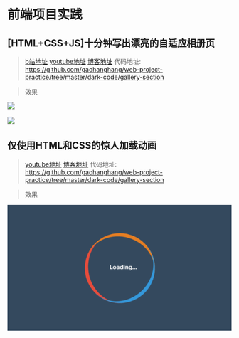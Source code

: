 # 前端项目实践

## [HTML+CSS+JS]十分钟写出漂亮的自适应相册页

> [b站地址](https://www.bilibili.com/video/av47766149)
> [youtube地址](https://www.youtube.com/watch?v=mkqRpPdnggw)
> [博客地址](https://darkcode1.blogspot.com/2019/03/responsive-gallery-section-using-html.htmlhttps://darkcode1.blogspot.com/2019/03/responsive-gallery-section-using-html.html)
> 代码地址: https://github.com/gaohanghang/web-project-practice/tree/master/dark-code/gallery-section

> 效果

![](https://ws2.sinaimg.cn/large/006tKfTcly1g1nhuktcwrj312e0hldje.jpg)

![](https://ws4.sinaimg.cn/large/006tKfTcly1g1nhs94uv6j312b0hijsx.jpg)

## 仅使用HTML和CSS的惊人加载动画

> [youtube地址](https://www.youtube.com/watch?v=QLiZ5VrhA98)
> [博客地址](https://darkcode1.blogspot.com/2019/05/amazing-loading-animation-using-only.html)
> 代码地址: https://github.com/gaohanghang/web-project-practice/tree/master/dark-code/gallery-section

> 效果

![](https://raw.githubusercontent.com/gaohanghang/images/master/img20190901151013.png)


